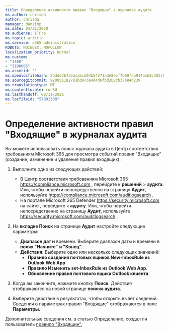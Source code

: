 ```yaml
---
title: Определение активности правил "Входящие" в журналах аудита
ms.author: chrisda
author: chrisda
manager: dansimp
ms.date: 04/21/2020
ms.audience: ITPro
ms.topic: article
ms.service: o365-administration
ROBOTS: NOINDEX, NOFOLLOW
localization_priority: Normal
ms.custom:
- "1368"
- "3100005"
ms.assetid: ''
ms.openlocfilehash: 2bddd267abacabcd04b54271ade8ecf7b69fab914bcb8c103c806c31a388d2f5
ms.sourcegitcommit: 920051182781bd97ce4d4d6fbd268cb37b84d239
ms.translationtype: MT
ms.contentlocale: ru-RU
ms.lasthandoff: 08/11/2021
ms.locfileid: "57891308"
---
```

# <a name="identify-inbox-rule-activity-in-audit-logs"></a>Определение активности правил "Входящие" в журналах аудита

Вы можете использовать поиск журнала аудита в Центр соответствия требованиям Microsoft 365 для просмотра событий правил "Входящие" (создание, изменение и удаление правил входящих).

1. Выполните одно из следующих действий:
   - В Центр соответствия требованиям Microsoft 365 <https://compliance.microsoft.com> , перейдите к **решений** \> **аудита**. Или, чтобы перейти непосредственно на страницу **Аудит,** используйте <https://compliance.microsoft.com/auditlogsearch> .
   - На портале Microsoft 365 Defender <https://security.microsoft.com> на сайте , перейдите к **аудиту**. Или, чтобы перейти непосредственно на страницу **Аудит,** используйте <https://security.microsoft.com/auditlogsearch> .

2. На **вкладке Поиск** на странице **Аудит** настройте следующие параметры:
   - **Диапазон дат и** времени. Выберите диапазон даты и времени в **полях "Начните"** **и "Конец".**
   - **Действия:** Выберите одно или несколько следующих значений:
     - **Правило создания почтовых ящиков New-InboxRule из Outlook Web App**
     - **Правило Изменить set-InboxRule из Outlook Web App**.
     - **Обновление правил почтового ящика Outlook клиента**

3. Когда вы закончите, нажмите кнопку **Поиск**. Действия отображаются на новой странице **поиска аудита.**

4. Выберите действие в результатах, чтобы открыть вылет сведений. Сведения о параметрах правил "Входящие" отображаются в поле **Параметры.**

Дополнительные сведения см. в статью Определение, создал ли пользователь [правило "Входящие".](https://docs.microsoft.com/microsoft-365/compliance/auditing-troubleshooting-scenarios#determine-if-a-user-created-an-inbox-rule)
